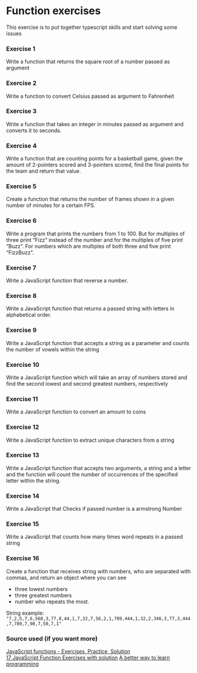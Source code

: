 # Function exercises
This exercise is to put together typescript skills and start solving some issues

### Exercise 1
Write a function that returns the square root of a number passed as argument

### Exercise 2
Write a function to convert Celsius passed as argument to Fahrenheit

### Exercise 3
Write a function that takes an integer in minutes passed as argument and converts it to seconds.

### Exercise 4
Write a function that are counting points for a basketball game, given the amount of 2-pointers scored and 3-pointers scored, find the final points for the team and return that value.

### Exercise 5
Create a function that returns the number of frames shown in a given number of minutes for a certain FPS.

### Exercise 6
Write a program that prints the numbers from 1 to 100. But for multiples of three print “Fizz” instead of the number and for the multiples of five print “Buzz”. For numbers which are multiples of both three and five print “FizzBuzz”.

### Exercise 7
Write a JavaScript function that reverse a number.

### Exercise 8
Write a JavaScript function that returns a passed string with letters in alphabetical order.

### Exercise 9
Write a JavaScript function that accepts a string as a parameter and counts the number of vowels within the string

### Exercise 10
Write a JavaScript function which will take an array of numbers stored and find the second lowest and second greatest numbers, respectively

### Exercise 11
Write a JavaScript function to convert an amount to coins

### Exercise 12
Write a JavaScript function to extract unique characters from a string

### Exercise 13
Write a JavaScript function that accepts two arguments, a string and a letter and the function will count the number of occurrences of the specified letter within the string.

### Exercise 14
Write a JavaScript that Checks if passed number is a armstrong Number

### Exercise 15
Write a JavaScript that counts how many times word repeats in a passed string

### Exercise 16
Create a function that receives string with numbers, who are separated with commas, and return an object where you can see 
- three lowest numbers
- three greatest numbers
- number who repeats the most.

String example: `"7,2,5,7,6,568,3,77,8,44,1,7,32,7,56,2,1,789,444,1,32,2,346,3,77,3,444,7,789,7,90,7,50,7,1"`

### Source used (if you want more)
[JavaScript functions - Exercises, Practice, Solution](https://www.w3resource.com/javascript-exercises/javascript-functions-exercises.php) <br>
[17 JavaScript Function Exercises with solution](https://contactmentor.com/js-function-exercises-solution/)
[A better way to learn programming](edabit.com)
